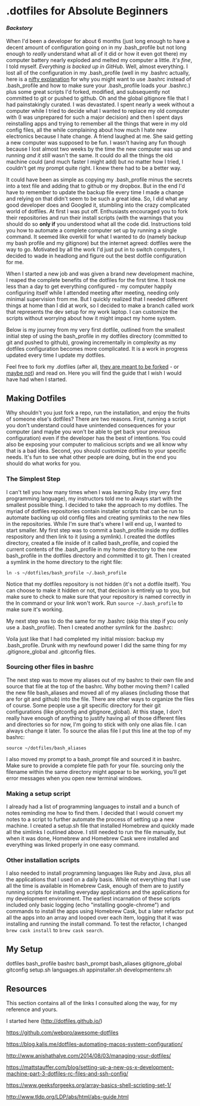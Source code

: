 # .dotfiles for Absolute Beginners

#### *Backstory*

When I'd been a developer for about 6 months (just long enough to have a decent amount of configuration going on in my .bash_profile but not long enough to *really* understand what all of it did or how it even got there) my computer battery nearly exploded and melted my computer a little.  *It's fine*, I told myself.  *Everything is backed up in GitHub*.  Well, almost everything.  I lost all of the configuration in my .bash_profile (well in my .bashrc actually, here is a [nifty explanation](http://www.joshstaiger.org/archives/2005/07/bash_profile_vs.html) for why you might want to use .bashrc instead of .bash_profile and how to make sure your .bash_profile loads your .bashrc.) plus some great scripts I'd forked, modified, and subsequently not committed to git or pushed to github.  Oh and the global gitignore file that I had painstakingly curated.  I was devastated.  I spent nearly a week without a computer while I tried to decide what I wanted to replace my old computer with (I was unprepared for such a major decision) and then I spent days reinstalling apps and trying to remember all the things that were in my old config files, all the while complaining about how much I hate new electronics because I hate change.  A friend laughed at me.  She said getting a new computer was supposed to be fun.  I wasn't having any fun though because I lost almost two weeks by the time the new computer was up and running *and it still* wasn't the same.  It could do all the things the old machine could (and much faster I might add) but no matter how I tried, I couldn't get my prompt quite right.  I knew there had to be a better way.  

It could have been as simple as copying my .bash_profile minus the secrets into a text file and adding that to github or my dropbox.  But in the end I'd have to remember to update the backup file every time I made a change and relying on that didn't seem to be such a great idea.  So, I did what any good developer does and Googled it, stumbling into the crazy complicated world of dotfiles.  At first I was put off.  Enthusiasts encouraged you to fork their repositories and run their install scripts (with the warnings that you should do so **only if** you understood what all the code did.  Instructions told you how to automate a complete computer set up by running a single command. It seemed like overkill for what I wanted to do (namely backup my bash profile and my gitignore) but the internet agreed: dotfiles were the way to go.  Motivated by all the work I'd just put in to switch computers, I decided to wade in headlong and figure out the best dotfile configuration for me.  

When I started a new job and was given a brand new development machine, I reaped the complete benefits of the dotfiles for the first time.  It took me less than a day to get everything configured - my computer happily configuring itself while I attended meeting after meeting, needing only minimal supervision from me.  But I quickly realized that I needed different things at home than I did at work, so I decided to make a branch called work that represents the dev setup for my work laptop.  I can customize the scripts without worrying about how it might impact my home system.  

Below is my journey from my very first dotfile, outlined from the smallest initial step of using the bash_profile in my dotfiles directory (committed to git and pushed to github), growing incrementally in complexity as my dotfiles configuration becomes more complicated.  It is a work in progress updated every time I update my dotfiles.  

Feel free to fork my .dotfiles (after all, [they are meant to be forked](https://zachholman.com/2010/08/dotfiles-are-meant-to-be-forked/) - or [maybe not](http://www.anishathalye.com/2014/08/03/managing-your-dotfiles/)) and read on.  Here you will find the guide that I wish I would have had when I started.  

## Making Dotfiles

Why shouldn't you just fork a repo, run the installation, and enjoy the fruits of someone else's dotfiles?  There are two reasons.  First, running a script you don't understand could have unintended consequences for your computer (and maybe you won't be able to get back your previous configuration) even if the developer has the best of intentions.  You could also be exposing your computer to malicious scripts and we all know why that is a bad idea.  Second, you should customize dotfiles to your specific needs.  It's fun to see what other people are doing, but in the end you should do what works for you.  

### The Simplest Step

I can't tell you how many times when I was learning Ruby (my very first programming language), my instructors told me to always start with the smallest possible thing.  I decided to take the approach to my dotfiles.  The myriad of dotfiles repositories contain installer scripts that can be run to automate backing up old config files and creating symlinks to the new files in the repositories.  While I'm sure that's where I will end up, I wanted to start smaller.  My first step was to commit a bash_profile inside my dotfiles respository and then link to it (using a symlink).  I created the dotfiles directory, created a file inside of it called bash_profile, and copied the current contents of the .bash_profile in my home directory to the new bash_profile in the dotfiles directory and committed it to git.  Then I created a symlink in the home directory to the right file:

```
ln -s ~/dotfiles/bash_profile ~/.bash_profile
```

Notice that my dotfiles repository is not hidden (it's not a dotfile itself).  You can choose to make it hidden or not, that decision is entirely up to you, but make sure to check to make sure that your repository is named correctly in the ln command or your link won't work.  Run ```source ~/.bash_profile``` to make sure it's working.  

My next step was to do the same for my .bashrc (skip this step if you only use a .bash_profile).  Then I created another symlink for the .bashrc:

Voila just like that I had completed my initial mission: backup my .bash_profile.  Drunk with my newfound power I did the same thing for my .gitignore_global and .gitconfig files.  

### Sourcing other files in bashrc

The next step was to move my aliases out of my bashrc to their own file and source that file at the top of the bashrc.  Why bother moving them?  I called the new file bash_aliases and moved all of my aliases (including those that are for git and github) into the file.  There are other ways to organize the files of course.  Some people use a git specific directory for their git configurations (like gitconfig and gitignore_global).  At this stage, I don't really have enough of anything to justify having all of those different files and directories so for now, I'm going to stick with only one alias file.  I can always change it later.  To source the alias file I put this line at the top of my bashrc:

```
source ~/dotfiles/bash_aliases
```

I also moved my prompt to a bash_prompt file and sourced it in bashrc.  Make sure to provide a complete file path for your file.  sourcing only the filename within the same directory might appear to be working, you'll get error messages when you open new terminal windows.  

### Making a setup script

I already had a list of programming languages to install and a bunch of notes reminding me how to find them.  I decided that I would convert my notes to a script to further automate the process of setting up a new machine.  I created a setup.sh file that installed Homebrew and quickly made all the simlinks I outlined above.  I still needed to run the file manually, but when it was done, Homebrew and Homebrew Cask were installed and everything was linked properly in one easy command.     

### Other installation scripts

I also needed to install programming languages like Ruby and Java, plus all the applications that I used on a daily basis.  While not everything that I use all the time is available in Homebrew Cask, enough of them are to justify running scripts for installing everyday applications and the applications for my development environment.  The earliest incarnation of these scripts included only basic logging (echo "installing google-chrome") and commands to install the apps using Homebrew Cask, but a later refactor put all the apps into an array and looped over each item, logging that it was installing and running the install command.  To test the refactor, I changed ```brew cask install``` to ```brew cask search```.  

## My Setup

dotfiles
  bash_profile
  bashrc
  bash_prompt
  bash_aliases
  gitignore_global
  gitconfig
  setup.sh
  languages.sh
  appinstaller.sh
  developmentenv.sh

## Resources

This section contains all of the links I consulted along the way, for my reference and yours.

I started here (http://dotfiles.github.io/)

https://github.com/webpro/awesome-dotfiles

https://blog.kalis.me/dotfiles-automating-macos-system-configuration/

http://www.anishathalye.com/2014/08/03/managing-your-dotfiles/

https://mattstauffer.com/blog/setting-up-a-new-os-x-development-machine-part-3-dotfiles-rc-files-and-ssh-config/

https://www.geeksforgeeks.org/array-basics-shell-scripting-set-1/

http://www.tldp.org/LDP/abs/html/abs-guide.html
